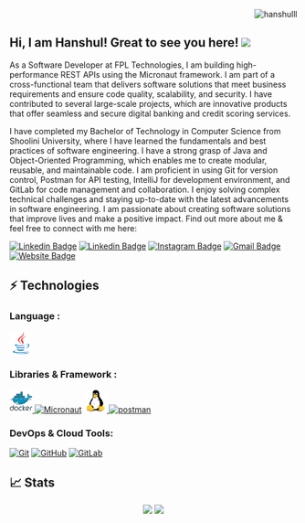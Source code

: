 

<p align="right"> <img src="https://komarev.com/ghpvc/?username=hanshulll&label=visitors%20&color=129e00&style=plastic" alt="hanshulll" /> </p>


## Hi, I am Hanshul! Great to see you here! <img src="https://raw.githubusercontent.com/aemmadi/aemmadi/master/wave.gif" width="30px">

As a Software Developer at FPL Technologies, I am building high-performance REST APIs using the Micronaut framework. I am part of a cross-functional team that delivers software solutions that meet business requirements and ensure code quality, scalability, and security. I have contributed to several large-scale projects, which are innovative products that offer seamless and secure digital banking and credit scoring services.

I have completed my Bachelor of Technology in Computer Science from Shoolini University, where I have learned the fundamentals and best practices of software engineering. I have a strong grasp of Java and Object-Oriented Programming, which enables me to create modular, reusable, and maintainable code. I am proficient in using Git for version control, Postman for API testing, IntelliJ for development environment, and GitLab for code management and collaboration. I enjoy solving complex technical challenges and staying up-to-date with the latest advancements in software engineering. I am passionate about creating software solutions that improve lives and make a positive impact. Find out more about me & feel free to connect with me here:


[![Linkedin Badge](https://img.shields.io/badge/-HanshulChandel-blue?style=flat-square&logo=Linkedin&logoColor=white&link=https://www.linkedin.com/in/hanshul-chandel/)](https://www.linkedin.com/in/hanshul-chandel/)
[![Linkedin Badge](https://img.shields.io/badge/-Hanshulll-green?style=flat-square&logo=Twitter&logoColor=white&link=https://twitter.com/Hanshulll/)](https://www.linkedin.com/in/hanshul-chandel/)
[![Instagram Badge](https://img.shields.io/badge/-hanshulll-purple?style=flat-square&logo=instagram&logoColor=white&link=https://instagram.com/hanshulll/)](https://instagram.com/hanshulll)
[![Gmail Badge](https://img.shields.io/badge/-hanshul.chandel@gmail.com-c14438?style=flat-square&logo=Gmail&logoColor=white&link=mailto:hanshul.chandel@gmail.com)](mailto:hanshul.chandel@gmail.com)
[![Website Badge](https://img.shields.io/badge/-Website-black?style=flat-square&logo=google-chrome&logoColor=white&link=https://hanshulll.github.io/)](https://hanshulll.github.io/)

## ⚡ Technologies

### Language :
<p align="left"> <a href="https://www.java.com" target="_new" rel="noreferrer"> <img src="https://raw.githubusercontent.com/devicons/devicon/master/icons/java/java-original.svg" alt="java" width="40" height="40"/> </a> </p>


### Libraries & Framework :
<p align="left"> <a href="https://www.docker.com/" target="_blank" rel="noreferrer"> <img src="https://raw.githubusercontent.com/devicons/devicon/master/icons/docker/docker-original-wordmark.svg" alt="docker" width="40" height="40"/> </a> 
<a href="https://micronaut.io" target="_blank" rel="noreferrer"><img height="40" src="https://user-images.githubusercontent.com/25181517/183015296-d406cb7c-e374-440d-8057-580f08121db9.png" alt="Micronaut" title="Micronaut" /></a>
<a href="https://www.linux.org/" target="_blank" rel="noreferrer"> <img src="https://raw.githubusercontent.com/devicons/devicon/master/icons/linux/linux-original.svg" alt="linux" width="40" height="40"/> </a>
<a href="https://postman.com" target="_blank" rel="noreferrer"> <img src="https://www.vectorlogo.zone/logos/getpostman/getpostman-icon.svg" alt="postman" width="40" height="40"/> </a> </p>
 
### DevOps & Cloud Tools:

<p align="left"><a href="https://git-scm.com" target="_blank" rel="noreferrer"><img height="40" src="https://user-images.githubusercontent.com/25181517/192108372-f71d70ac-7ae6-4c0d-8395-51d8870c2ef0.png" alt="Git" title="Git" /></a>
<a href="https://github.com" target="_blank" rel="noreferrer"><img height="40" src="https://user-images.githubusercontent.com/25181517/192108374-8da61ba1-99ec-41d7-80b8-fb2f7c0a4948.png" alt="GitHub" title="GitHub" /></a>
<a href="https://about.gitlab.com" target="_blank" rel="noreferrer"><img height="40" src="https://user-images.githubusercontent.com/25181517/192108376-c675d39b-90f6-4073-bde6-5a9291644657.png" alt="GitLab" title="GitLab" /></a></p>


<!-- 
## 💰 Support
<p>
<a href='https://www.buymeacoffee.com/hanshulll' target='_blank'><img height='36' style='border:0px;height:36px;' src='https://cdn.buymeacoffee.com/buttons/v2/default-yellow.png' border='0' alt='Support Kaiwalya on buymecoffee' /></a>
</p>
 -->
## 📈 Stats
<p align="center">
	
  <img width="48%" src="https://github-readme-stats.vercel.app/api?username=hanshulll&show_icons=true&theme=tokyonight" />
  <img width="48%" src="https://github-readme-streak-stats.herokuapp.com/?user=hanshulll&theme=tokyonight" />
</p>
 
